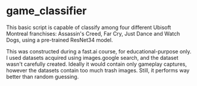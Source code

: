 # game_classifier
This basic script is capable of classify among four different Ubisoft Montreal franchises: Assassin's Creed, Far Cry, Just Dance and Watch Dogs, using a pre-trained ResNet34 model. 

This was constructed during a fast.ai course, for educational-purpose only. I used datasets acquired using images.google search, and the dataset wasn't carefully created. Ideally it would contain only gameplay captures, however the datasets contain too much trash images. Still, it performs way better than random guessing.
